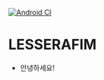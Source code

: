 [![Android CI](https://github.com/LESSERAFIM-Aespa/TripMate/actions/workflows/Test.yml/badge.svg?branch=feat%2Fgourmet)](https://github.com/LESSERAFIM-Aespa/TripMate/actions/workflows/Test.yml)

# LESSERAFIM
- 안녕하세요!
